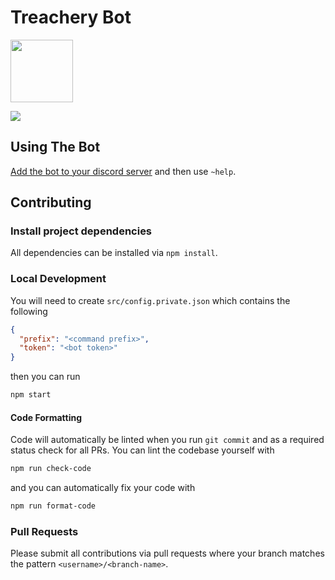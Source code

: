 # Treachery Bot

<img
  src="https://mtgtreachery.net/images/drama-masks-colored-with-borders.png"
  height="100" />

![](https://github.com/hunterlarco/treachery.bot/workflows/release/badge.svg)

## Using The Bot

[Add the bot to your discord server][bot-install] and then use `~help`.

## Contributing

### Install project dependencies

All dependencies can be installed via `npm install`.

### Local Development

You will need to create `src/config.private.json` which contains the following

```json
{
  "prefix": "<command prefix>",
  "token": "<bot token>"
}
```

then you can run

```sh
npm start
```

#### Code Formatting

Code will automatically be linted when you run `git commit` and as a required
status check for all PRs. You can lint the codebase yourself with

```sh
npm run check-code
```

and you can automatically fix your code with

```sh
npm run format-code
```

### Pull Requests

Please submit all contributions via pull requests where your branch matches the
pattern `<username>/<branch-name>`.

[bot-install]: https://discord.com/oauth2/authorize?client_id=777746848123191296&scope=bot
